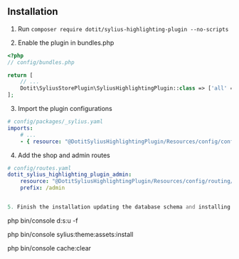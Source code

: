 ## Installation

1. Run `composer require dotit/sylius-highlighting-plugin --no-scripts`

2. Enable the plugin in bundles.php

```php
<?php
// config/bundles.php

return [
    // ...
    Dotit\SyliusStorePlugin\SyliusHighlightingPlugin::class => ['all' => true],
];
```

3. Import the plugin configurations

```yml
# config/packages/_sylius.yaml
imports:
    # ...
    - { resource: "@DotitSyliusHighlightingPlugin/Resources/config/config.yaml" }
```

4. Add the shop and admin routes

```yml
# config/routes.yaml
dotit_sylius_highlighting_plugin_admin:
    resource: "@DotitSyliusHighlightingPlugin/Resources/config/routing/admin.yaml"
    prefix: /admin


```


```php

5. Finish the installation updating the database schema and installing assets

```
php bin/console d:s:u -f

php bin/console sylius:theme:assets:install

php bin/console cache:clear
```
